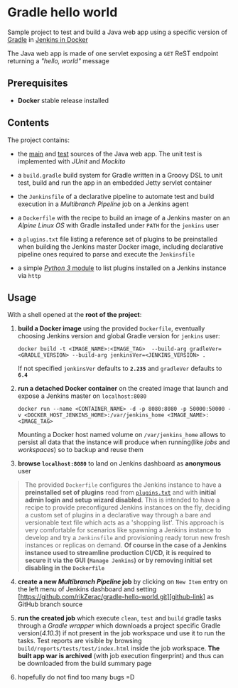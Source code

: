 # Gradle hello world

Sample project to test and build a Java web app using a specific version of [Gradle][gradle-link] 
in [Jenkins in Docker][jenkins-docker-link]

The Java web app is made of one servlet exposing a `GET` ReST endpoint returning a *"hello, world"* message

## Prerequisites
 
- **Docker** stable release installed

## Contents

The project contains:

- the [main][main-sources-link] 
and [test][test-sources-link] sources of the Java web app.
The unit test is implemented with *JUnit* and *Mockito*

- a `build.gradle` build system for Gradle written in a Groovy DSL to unit test, build and run the app in an embedded Jetty servlet container

- the `Jenkinsfile` of a declarative pipeline
to automate test and build execution in a *Multibranch Pipeline* job on a Jenkins agent

- a `Dockerfile` with the recipe to build an image of a Jenkins master on an *Alpine Linux OS* with Gradle installed under `PATH` for the `jenkins` user

- a `plugins.txt` file listing a reference set of plugins to be preinstalled when building the Jenkins master Docker image, 
including declarative pipeline ones required to parse and execute the `Jenkinsfile`

- a simple [*Python 3* module][list-plugins-module-link] to list plugins installed on a Jenkins instance via `http`

## Usage
With a shell opened at the **root of the project**:

1. **build a Docker image** using the provided `Dockerfile`, eventually choosing Jenkins version and global Gradle version for `jenkins` user:

    ```docker build -t <IMAGE_NAME>:<IMAGE_TAG>  --build-arg gradleVer=<GRADLE_VERSION> --build-arg jenkinsVer=<JENKINS_VERSION> .```

    If not specified `jenkinsVer` defaults to **`2.235`** and `gradleVer` defaults to **`6.4`** 

2. **run a detached Docker container** on the created image that launch and expose a Jenkins master on `localhost:8080`

     ```docker run --name <CONTAINER_NAME> -d -p 8080:8080 -p 50000:50000 -v <DOCKER_HOST_JENKINS_HOME>:/var/jenkins_home <IMAGE_NAME>:<IMAGE_TAG>```
     
     Mounting a Docker host named volume on `/var/jenkins_home` allows to persist all data that the instance will produce when running(like *jobs* 
     and *workspaces*) so to backup and reuse them
     
3. **browse `localhost:8080`** to land on Jenkins dashboard as **anonymous** user
> The provided `Dockerfile` configures the Jenkins instance to have a **preinstalled set of plugins** read from [`plugins.txt`][plugins-txt-link] 
> and with **initial admin login and setup wizard disabled**. This is intended to have a recipe to provide preconfigured Jenkins instances
> on the fly, deciding a custom set of plugins in a declarative way through a bare and versionable text file which acts as a 'shopping list'.
> This approach is very comfortable for scenarios like spawning a Jenkins instance to develop and try a `Jenkinsfile` and provisioning 
> ready torun new fresh instances or replicas on demand. **Of course in the case of a Jenkins instance used to streamline production CI/CD, 
> it is required to secure it via the GUI (`Manage Jenkins`) or by removing initial set disabling in the `Dockerfile`**

4. **create a new *Multibranch Pipeline* job** by clicking on `New Item` entry on the left menu of Jenkins dashboard and setting 
[https://github.com/rikZerac/gradle-hello-world.git][github-link] as GitHub branch source

5. **run the created job** which execute `clean`, `test` and `build` gradle tasks through a *Gradle wrapper* which downloads a project specific Gradle
    version(*4.10.3*) if not present in the job workspace und use it to run the tasks. Test reports are visible by browsing
    `build/reports/tests/test/index.html` inside the job workspace. **The built app war is archived** (with job execution fingerprint) and thus can be downloaded 
    from the build summary page  
 
6. hopefully do not find too many bugs =D

[gradle-link]: https://guides.gradle.org/building-java-web-applications/
[jenkins-docker-link]: https://github.com/jenkinsci/docker/blob/master/README.md
[main-sources-link]: https://github.com/rikZerac/gradle-hello-world/tree/master/src/main/java/org/gradle/examples/web
[test-sources-link]: https://github.com/rikZerac/gradle-hello-world/tree/master/src/test/java/org/gradle/examples/web
[list-plugins-module-link]: https://github.com/rikZerac/gradle-hello-world/tree/master/list-jenkins-plugins
[plugins-txt-link]:  https://github.com/rikZerac/gradle-hello-world/blob/master/plugins.txt
[github-link]: https://github.com/rikZerac/gradle-hello-world.git